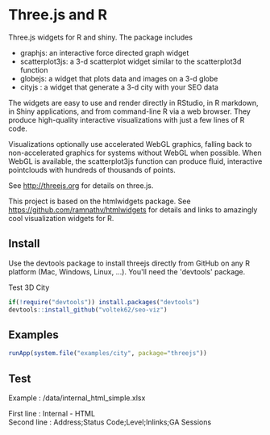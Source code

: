 # Three.js and R

Three.js widgets for R and shiny. The package includes

* graphjs: an interactive force directed graph widget
* scatterplot3js:  a 3-d scatterplot widget similar to the scatterplot3d function
* globejs:  a widget that plots data and images on a 3-d globe
* cityjs : a widget that generate a 3-d city with your SEO data

The widgets are easy to use and render directly in RStudio, in R markdown, in
Shiny applications, and from command-line R via a web browser.  They produce
high-quality interactive visualizations with just a few lines of R code.

Visualizations optionally use accelerated WebGL graphics, falling back to
non-accelerated graphics for systems without WebGL when possible. When WebGL is
available, the scatterplot3js function can produce fluid, interactive
pointclouds with hundreds of thousands of points.

See http://threejs.org for details on three.js.

This project is based on the htmlwidgets package. See
https://github.com/ramnathv/htmlwidgets for details and links to amazingly cool
visualization widgets for R.


## Install

Use the devtools package to install threejs directly from GitHub on any
R platform (Mac, Windows, Linux, ...). You'll need the 'devtools' package.

Test 3D City
```r
if(!require("devtools")) install.packages("devtools")
devtools::install_github("voltek62/seo-viz")
```


## Examples

```r
runApp(system.file("examples/city", package="threejs"))
```

## Test

Example : /data/internal_html_simple.xlsx

First line  : Internal - HTML				
Second line : Address;Status Code;Level;Inlinks;GA Sessions



